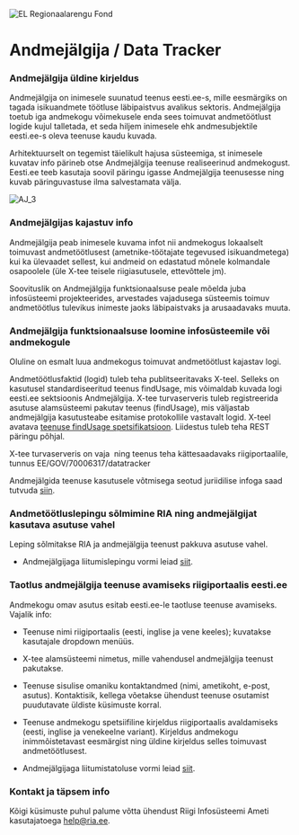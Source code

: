 ![EL Regionaalarengu Fond](doc/img/EL_Regionaalarengu_Fond_horisontaalne.jpg)

Andmejälgija / Data Tracker
=====================

### Andmejälgija üldine kirjeldus

Andmejälgija on inimesele suunatud teenus eesti.ee-s, mille eesmärgiks on tagada isikuandmete töötluse läbipaistvus avalikus sektoris. Andmejälgija toetub iga andmekogu võimekusele enda sees toimuvat andmetöötlust logide kujul talletada, et seda hiljem inimesele ehk andmesubjektile eesti.ee-s oleva teenuse kaudu kuvada. 

Arhitektuurselt on tegemist täielikult hajusa süsteemiga, st inimesele kuvatav info pärineb otse Andmejälgija teenuse realiseerinud andmekogust. Eesti.ee teeb kasutaja soovil päringu igasse Andmejälgija teenusesse ning kuvab päringuvastuse ilma salvestamata välja.

![AJ_3](img/aj_model.PNG)
### Andmejälgijas kajastuv info

Andmejälgija peab inimesele kuvama infot nii andmekogus lokaalselt toimuvast andmetöötlusest (ametnike-töötajate tegevused isikuandmetega) kui ka ülevaadet sellest, kui andmeid on edastatud mõnele kolmandale osapoolele (üle X-tee teisele riigiasutusele, ettevõttele jm). 

Soovituslik on Andmejälgija funktsionaalsuse peale mõelda juba infosüsteemi projekteerides, arvestades vajadusega süsteemis toimuv andmetöötlus tulevikus inimeste jaoks läbipaistvaks ja arusaadavaks muuta. 

### Andmejälgija funktsionaalsuse loomine infosüsteemile või andmekogule
Oluline on esmalt luua andmekogus toimuvat andmetöötlust kajastav logi. 

Andmetöötlusfaktid (logid) tuleb teha publitseeritavaks X-teel. Selleks on kasutusel standardiseeritud teenus findUsage, mis võimaldab kuvada logi eesti.ee sektsioonis Andmejälgija. X-tee turvaserveris tuleb registreerida asutuse alamsüsteemi pakutav teenus (findUsage), mis väljastab andmejälgija kasutusteabe esitamise protokollile vastavalt logid. X-teel avatava [teenuse findUsage spetsifikatsioon](https://github.com/sipsu1/AJ/blob/master/doc/spetsifikatsioonid/Kasutusteabe_esitamise_protokoll.md). Liidestus tuleb teha REST päringu põhjal.

X-tee turvaserveris on vaja  ning teenus teha kättesaadavaks riigiportaalile, tunnus EE/GOV/70006317/datatracker

Andmejälgida teenuse kasutusele võtmisega seotud juriidilise infoga saad tutvuda [siin](https://github.com/sipsu1/AJ/blob/master/doc/Rakendusjuhend.md).

###  Andmetöötluslepingu sõlmimine RIA ning andmejälgijat kasutava asutuse vahel

Leping sõlmitakse RIA ja andmejälgija teenust pakkuva asutuse vahel.

* Andmejälgijaga liitumislepingu vormi leiad [siit](https://github.com/sipsu1/AJ/blob/master/doc/Andmej%C3%A4lgija%20liitumisleping%20p%C3%B5hi.docx).

###  Taotlus andmejälgija teenuse avamiseks riigiportaalis eesti.ee

Andmekogu omav asutus esitab eesti.ee-le taotluse teenuse avamiseks. Vajalik info:
* Teenuse nimi riigiportaalis (eesti, inglise ja vene keeles); kuvatakse kasutajale dropdown menüüs.
* X-tee alamsüsteemi nimetus, mille vahendusel andmejälgija teenust pakutakse.
* Teenuse sisulise omaniku kontaktandmed (nimi, ametikoht, e-post, asutus). Kontaktisik, kellega võetakse ühendust teenuse osutamist puudutavate üldiste küsimuste korral.
* Teenuse andmekogu spetsiifiline kirjeldus riigiportaalis avaldamiseks (eesti, inglise ja venekeelne variant). Kirjeldus andmekogu inimmõistetavast eesmärgist ning üldine kirjeldus selles toimuvast andmetöötlusest.

* Andmejälgijaga liitumistatoluse vormi leiad [siit](https://github.com/sipsu1/AJ/blob/master/doc/Andmej%C3%A4lgija%20liitumistaotlus%20p%C3%B5hi.docx).

### Kontakt ja täpsem info

Kõigi küsimuste puhul palume võtta ühendust Riigi Infosüsteemi Ameti kasutajatoega help@ria.ee.
